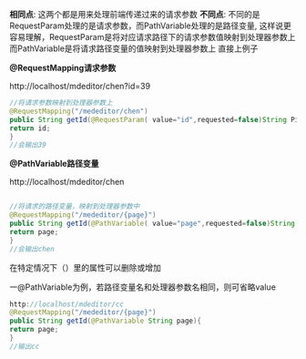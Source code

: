 **相同点**:
这两个都是用来处理前端传递过来的请求参数
**不同点**:
不同的是RequestParam处理的是请求参数，而PathVariable处理的是路径变量,
这样说更容易理解，RequestParam是将对应请求路径下的请求参数值映射到处理器参数上
而PathVariable是将请求路径变量的值映射到处理器参数上
直接上例子



**@RequestMapping请求参数**

http://localhost/mdeditor/chen?id=39

```java
//将请求参数映射到处理器参数上
@RequestMapping("/mededitor/chen")
public String getId(@RequestParam( value="id",requested=false)String Pid){
return id;
}
//会输出39
```

**@PathVariable路径变量**

http://localhost/mdeditor/chen

```java

//将请求的路径变量，映射到处理器参数中
@RequestMapping("/mededitor/{page}")
public String getId(@PathVariable( value="page",requested=false)String Page){
return page;
}
//会输出chen
```



在特定情况下（）里的属性可以删除或增加

一@PathVariable为例，若路径变量名和处理器参数名相同，则可省略value

```java
http://localhost/mdeditor/cc
@RequestMapping("/mededitor/{page}")
public String getId(@PathVariable String page){
return page;
}
//输出cc

```

